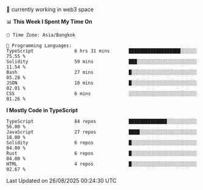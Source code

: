 🔭 currently working in web3 space

<!--START_SECTION:waka-->
📊 **This Week I Spent My Time On** 

```text
🕑︎ Time Zone: Asia/Bangkok

💬 Programming Languages: 
TypeScript               6 hrs 31 mins       ███████████████████░░░░░░   75.55 % 
Solidity                 59 mins             ███░░░░░░░░░░░░░░░░░░░░░░   11.54 % 
Bash                     27 mins             █░░░░░░░░░░░░░░░░░░░░░░░░   05.28 % 
JSON                     10 mins             █░░░░░░░░░░░░░░░░░░░░░░░░   02.01 % 
CSS                      6 mins              ░░░░░░░░░░░░░░░░░░░░░░░░░   01.26 % 
```

**I Mostly Code in TypeScript** 

```text
TypeScript               84 repos            ██████████████░░░░░░░░░░░   56.00 % 
JavaScript               27 repos            ████░░░░░░░░░░░░░░░░░░░░░   18.00 % 
Solidity                 6 repos             █░░░░░░░░░░░░░░░░░░░░░░░░   04.00 % 
Rust                     6 repos             █░░░░░░░░░░░░░░░░░░░░░░░░   04.00 % 
HTML                     4 repos             █░░░░░░░░░░░░░░░░░░░░░░░░   02.67 % 
```




 Last Updated on 26/08/2025 00:24:30 UTC
<!--END_SECTION:waka-->
